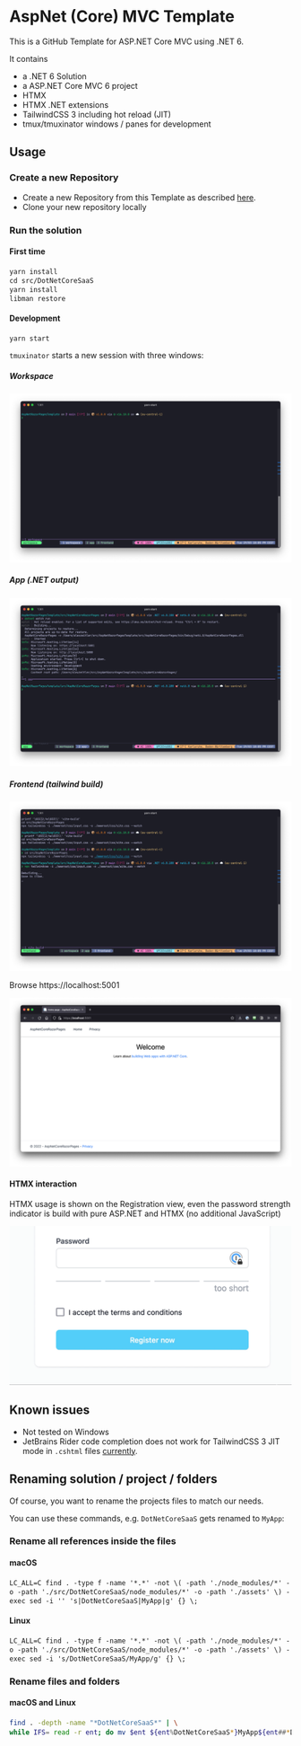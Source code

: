 # AspNet (Core)  MVC Template

This is a GitHub Template for ASP.NET Core MVC using .NET 6.

It contains

* a .NET 6 Solution
* a ASP.NET Core MVC 6 project
* HTMX
* HTMX .NET extensions
* TailwindCSS 3 including hot reload (JIT)
* tmux/tmuxinator windows / panes for development

## Usage

### Create a new Repository

* Create a new Repository from this Template as described [here](https://docs.github.com/en/repositories/creating-and-managing-repositories/creating-a-repository-from-a-template).
* Clone your new repository locally

### Run the solution

#### First time

```
yarn install
cd src/DotNetCoreSaaS
yarn install
libman restore
```

#### Development

```
yarn start
```

`tmuxinator` starts a new session with three windows:

##### Workspace
![](assets/screenshot_iterm_workspace.png)

##### App (.NET output)
![](assets/screenshot_iterm_app.png)

##### Frontend (tailwind build)
![](assets/screenshot_item_tailwind.png)

Browse https://localhost:5001

![](assets/screenshot.png)

#### HTMX interaction

HTMX usage is shown on the Registration view, even the password strength indicator is build with pure ASP.NET and HTMX (no additional JavaScript)

![](assets/PasswordStrengthIndicator.gif)

## Known issues

* Not tested on Windows
* JetBrains Rider code completion does not work for TailwindCSS 3 JIT mode in `.cshtml` files [currently](https://youtrack.jetbrains.com/issue/RIDER-58725).

## Renaming solution / project / folders

Of course, you want to rename the projects files to match our needs.

You can use these commands, e.g. `DotNetCoreSaaS`  gets renamed to `MyApp`:

### Rename all references inside the files

#### macOS

```shell
LC_ALL=C find . -type f -name '*.*' -not \( -path './node_modules/*' -o -path './src/DotNetCoreSaaS/node_modules/*' -o -path './assets' \) -exec sed -i '' 's|DotNetCoreSaaS|MyApp|g' {} \;
```

#### Linux

```shell
LC_ALL=C find . -type f -name '*.*' -not \( -path './node_modules/*' -o -path './src/DotNetCoreSaaS/node_modules/*' -o -path './assets' \) -exec sed -i 's/DotNetCoreSaaS/MyApp/g' {} \;
```

### Rename files and folders

#### macOS and Linux

```bash
find . -depth -name "*DotNetCoreSaaS*" | \
while IFS= read -r ent; do mv $ent ${ent%DotNetCoreSaaS*}MyApp${ent##*DotNetCoreSaaS}; done

```
